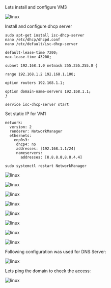 Lets install and configure VM3

![linux](./images/101.png "linux")

Install and configure dhcp server
```
sudo apt-get install isc-dhcp-server
nano /etc/dhcp/dhcpd.conf
nano /etc/default/isc-dhcp-server

default-lease-time 7200;
max-lease-time 43200;

subnet 192.168.1.0 netmask 255.255.255.0 {

range 192.168.1.2 192.168.1.100;

option routers 192.168.1.1;

option domain-name-servers 192.168.1.1;
}

service isc-dhcp-server start
```

Set static IP for VM1
```
network:
  version: 2
  renderer: NetworkManager
  ethernets:
    enp0s3:
     dhcp4: no
     addresses: [192.168.1.1/24]
     nameservers:
       addresses: [8.8.8.8,8.8.4.4]
       
sudo systemctl restart NetworkManager
```

![linux](./images/102.png "linux")

![linux](./images/103.png "linux")

![linux](./images/104.png "linux")

![linux](./images/105.png "linux")

![linux](./images/106.png "linux")

![linux](./images/107.png "linux")

![linux](./images/108.png "linux")

![linux](./images/109.png "linux")

Following configuration was used for DNS Server:

![linux](./images/111.png "linux")

Lets ping the domain to check the access:

![linux](./images/110.png "linux")

